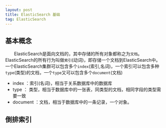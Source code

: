 ```yaml
---
layout: post
title: ElasticSearch 基础
tag: ElasticSearch
---
```

## 基本概念
　　ElasticSearch是面向文档的，其中存储的所有对象都称之为`文档`。ElasticSearch的所有行为叫做`索引`(动词)，即存储一个文档到ElasticSearch中。一个ElasticSearch集群可以包含多个`index`(索引,名词)，一个索引可以包含多种`type`(类型)的文档，一个`type`又可以包含多个`document`(文档)

* index ：索引(名词)，相当于关系数据库中的数据库
* type ： 类型，相当于数据库中的一张表，同类型的文档，相同字段的类型需要一致
* document ：文档，相当于数据库中的一条记录，一个对象。
## 倒排索引
